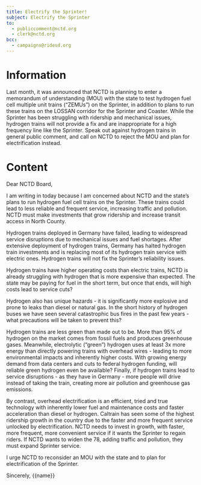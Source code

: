 ```yaml
---
title: Electrify the Sprinter!
subject: Electrify the Sprinter
to:
  - publiccomment@nctd.org
  - clerk@nctd.org
bcc:
  - campaigns@ridesd.org
---
```


# Information

Last month, it was announced that NCTD is planning to enter a memorandum of understanding (MOU) with the state to test hydrogen fuel cell multiple unit trains (“ZEMUs”) on the Sprinter, in addition to plans to run these trains on the LOSSAN corridor for the Sprinter and Coaster. While the Sprinter has been struggling with ridership and mechanical issues, hydrogen trains will not provide a fix and are inappropriate for a high frequency line like the Sprinter. Speak out against hydrogen trains in general public comment, and call on NCTD to reject the MOU and plan for electrification instead.

# Content

Dear NCTD Board,

I am writing in today because I am concerned about NCTD and the state’s plans to run hydrogen fuel cell trains on the Sprinter. These trains could lead to less reliable and frequent service, increasing traffic and pollution. NCTD must make investments that grow ridership and increase transit access in North County.

Hydrogen trains deployed in Germany have failed, leading to widespread service disruptions due to mechanical issues and fuel shortages. After extensive deployment of hydrogen trains, Germany has halted hydrogen train investments and is replacing most of its hydrogen train service with electric ones. Hydrogen trains will not fix the Sprinter’s reliability issues.

Hydrogen trains have higher operating costs than electric trains, NCTD is already struggling with hydrogen that is more expensive than expected. The state may be paying for fuel in the short term, but once that ends, will high costs lead to service cuts?

Hydrogen also has unique hazards - it is significantly more explosive and prone to leaks than diesel or natural gas. In the short history of hydrogen buses we have seen several catastrophic bus fires in the past few years - what precautions will be taken to prevent this?

Hydrogen trains are less green than made out to be. More than 95% of hydrogen on the market comes from fossil fuels and produces greenhouse gases. Meanwhile, electrolytic (“green”) hydrogen uses at least 3x more energy than directly powering trains with overhead wires - leading to more environmental impacts and inherently higher costs. With growing energy demand from data centers and cuts to federal hydrogen funding, will reliable green hydrogen even be available? Finally, if hydrogen trains lead to service disruptions - as they have in Germany - more people will drive instead of taking the train, creating more air pollution and greenhouse gas emissions.

By contrast, overhead electrification is an efficient, tried and true technology with inherently lower fuel and maintenance costs and faster acceleration than diesel or hydrogen. Caltrain has seen some of the highest ridership growth in the country due to the faster and more frequent service unlocked by electrification. NCTD needs to invest in growth, with faster, more frequent, more convenient service if it wants the Sprinter to regain riders. If NCTD wants to widen the 78, adding traffic and pollution, they must expand Sprinter service.

I urge NCTD to reconsider an MOU with the state and to plan for electrification of the Sprinter.

Sincerely,
{{name}}
